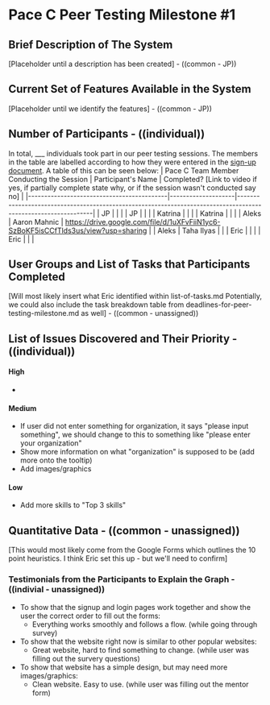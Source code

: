 # Pace C Peer Testing Milestone #1

## Brief Description of The System
[Placeholder until a description has been created] - ((common - JP))

## Current Set of Features Available in the System
[Placeholder until we identify the features] - ((common - JP))

## Number of Participants  - ((individual))
In total, \_\_\_ individuals took part in our peer testing sessions. The members in the table are labelled according to how they were entered in the [sign-up document](https://docs.google.com/spreadsheets/d/1hl-bVGtlN1JMaNCbpx4tqgj7R5T_lkqo-KdooR9Aevk/edit#gid=1784474127). A table of this can be seen below:
| Pace C Team Member Conducting the Session | Participant's Name | Completed? [Link to video if yes, if partially complete state why, or if the session wasn't conducted say no] |
|-------------------------------------------|--------------------|---------------------------------------------------------------------------------------------------------------|
| JP | | |
| JP | | |
| Katrina | | |
| Katrina | | |
| Aleks | Aaron Mahnic | https://drive.google.com/file/d/1uXFvFiiN1yc6-SzBoKF5isCCfTlds3us/view?usp=sharing |
| Aleks | Taha Ilyas | |
| Eric | | |
| Eric | | |

## User Groups and List of Tasks that Participants Completed

[Will most likely insert what Eric identified within list-of-tasks.md Potentially, we could also include the task breakdown table from deadlines-for-peer-testing-milestone.md as well] - ((common - unassigned))

## List of Issues Discovered and Their Priority - ((individual))

#### High

-

#### Medium

- If user did not enter something for organization, it says "please input something", we should change to this to something like "please enter your organization"
- Show more information on what "organization" is supposed to be (add more onto the tooltip)
- Add images/graphics

#### Low

- Add more skills to "Top 3 skills"

## Quantitative Data - ((common - unassigned))
[This would most likely come from the Google Forms which outlines the 10 point heuristics. I think Eric set this up - but we'll need to confirm]

### Testimonials from the Participants to Explain the Graph - ((indivial - unassigned))
- To show that the signup and login pages work together and show the user the correct order to fill out the forms:
  - Everything works smoothly and follows a flow. (while going through survey)
- To show that the website right now is similar to other popular websites:
  - Great website, hard to find something to change. (while user was filling out the survery questions)
- To show that website has a simple design, but may need more images/graphics:
  - Clean website. Easy to use. (while user was filling out the mentor form)
